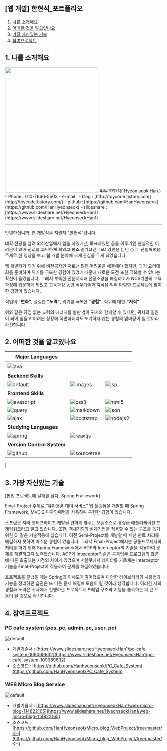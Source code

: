 ## [웹 개발] 한현석_포트폴리오

1. [나를 소개해요](#1-나를-소개해요)
2. [어떠한 것을 알고있나요](#2-어떠한-것을-알고있나요)
3. [가장 자신있는 기술](#3-가장-자신있는-기술)
4. [참여프로젝트](#4-참여프로젝트)

## 1. 나를 소개해요

<img src="https://user-images.githubusercontent.com/38531104/47612761-7f5c4a00-dac4-11e8-94fe-89005e9a65b6.jpg" width="300" height="400">
### 한현석( Hyeon seok Han )
 - Phone : 010-7646-5503
 - e-mail : <gksgustjr727@naver.com>
 - blog : [http://toycode.tistory.com](http://toycode.tistory.com/)
 - github : [https://github.com/HanHyeonseok](https://github.com/HanHyeonseok)
 - slideshare : [https://www.slideshare.net/HyeonseokHan1](https://www.slideshare.net/HyeonseokHan1)  

***

안녕하십니까. 웹 개발직무 지원자 "한현석"입니다.    

대학 전공을 살려 외식산업에서 일을 하였지만, 목표하였던 꿈을 이루기엔 현실적인 어려움이 있어 진로를 고민하게 되었고 평소 즐겨보던 TED 강연을 듣던 중 IT 산업혁명을 주제로 한 영상을 보고 웹 개발 분야에 크게 관심을 두게 되었습니다.  
  
웹 개발자가 되기 위해 비전공자인 저로선 많은 어려움을 해결해야 했지만, 과거 요리대회를 준비하며 위기를 극복한 경험이 있었기 때문에 새로운 도전 또한 극복할 수 있다는 확신이 들었습니다. 그래서 부족한 전문지식과 전공소양을 해결하고자 NCS기반의 교육과정에 입문하게 되었고 교육과정 동안 직무기술과 지식을 익혀 다양한 프로젝트에 참여한 경험이 있습니다.    
  
직업의 **"변화"**, 절실한 **"노력"**, 위기를 극복한 **"경험"**, 직무에 대한 **"지식"**  
  
위와 같은 끊임 없는 노력의 에너지를 발판 삼아 귀사와 함께할 수 있다면, 귀사의 일원이 되어 힘들고 어려운 상황에 직면하더라도 포기하지 않는 경험의 밑바탕이 될 것이라 확신합니다.

## 2. 어떠한 것을 알고있나요

Major Languages|ㅤ|ㅤ
---|---|---
![java](https://user-images.githubusercontent.com/38531104/43716471-2f9d9e38-99bf-11e8-9407-314dfc2f8702.png)|ㅤ|ㅤ
 **Backend Skills**|ㅤ|ㅤ
![default](https://user-images.githubusercontent.com/38531104/43716482-30797e3a-99bf-11e8-997c-055b414d2993.jpg)|![images](https://user-images.githubusercontent.com/38531104/43716470-2f712ff6-99bf-11e8-9bf3-c3466dcb19cf.png)|![jsp](https://user-images.githubusercontent.com/38531104/43717756-7b37473c-99c3-11e8-9a1b-577cd477b3e7.png)
**Frontend Skills**|ㅤ|ㅤ
![javascript](https://user-images.githubusercontent.com/38531104/43716473-2fcb2b32-99bf-11e8-874d-4bdb840d0cf7.png)|![css3](https://user-images.githubusercontent.com/38531104/43716467-2f12a47c-99bf-11e8-8c06-1a3330813716.png)|![html5](https://user-images.githubusercontent.com/38531104/43716469-2f3f6ade-99bf-11e8-95f6-06e31f088e6d.png)
![jquery](https://user-images.githubusercontent.com/38531104/43716475-2ff84130-99bf-11e8-9e85-4471e6f67f72.png)|![markdown](https://user-images.githubusercontent.com/38531104/43716480-30507422-99bf-11e8-8fce-59de7af5c4e5.png)|![json](https://user-images.githubusercontent.com/38531104/45594483-4c5b6c80-b9d6-11e8-9976-5a06da5f25da.png)
![ajax](https://user-images.githubusercontent.com/38531104/45594503-b411b780-b9d6-11e8-97c7-9b8937f04a74.png)|![bootstrap](https://user-images.githubusercontent.com/38531104/45594504-b411b780-b9d6-11e8-8be6-b85fa66d562a.png)|![nodejs2](https://user-images.githubusercontent.com/38531104/43717757-7b5f38a0-99c3-11e8-8b12-82acd6f08848.png)
**Studying Languages**|ㅤ|ㅤ
![spring](https://user-images.githubusercontent.com/38531104/43717758-7b93d416-99c3-11e8-93dd-6f3034f585aa.png)|![reactjs](https://user-images.githubusercontent.com/38531104/45594505-b411b780-b9d6-11e8-801f-dc57a67ecec4.png)
**Version Control System**|ㅤ|ㅤ
![github](https://user-images.githubusercontent.com/38531104/45594449-c17a7200-b9d5-11e8-9f00-842642d315ac.png)|![sourcetree](https://user-images.githubusercontent.com/38531104/45594460-fbe40f00-b9d5-11e8-8dcb-810f9fcaf954.jpg)
|

## 3. 가장 자신있는 기술
[협업 프로젝트에 날개를 달다, Spring Framework]

Final-Project 주제로 “유아용품 대여 서비스” 웹 플랫폼을 개발할 때 Spring Framework, MVC 2 디자인패턴을 사용하여 구현한 경험이 있습니다. 

 스프링은 자바 엔터프라이즈 개발을 편하게 해주는 오픈소스로 경량급 애플리케이션 프레임워크라고 알고 있습니다. 또한, 객체지향의 설계기법을 적용할 수 있는 구조를 돕기 위한 DI 같은 기술적용에 쉽습니다.
 이전 Semi-Project를 개발할 때 세션 만료 처리를 해결하지 못하여 아쉬운 경험이 있습니다. 그래서 Final-Project에서는 공통프로세서의 처리를 하기 위해 Spring Framework에서 AOP와 Interceptor의 기술을 적용하여 문제를 해결하고자 노력했습니다. AOP와 Interceptor기술은 공통업무 프로그램의 흐름에 따른 호출되는 시점의 차이가 있었으며 서블릿에서 데이터를 가로채는 Interceptor기술을 Final-Project에 적용하여 문제를 해결하였습니다.

 프로젝트를 끝냈을 때는 Spring의 이해도가 깊어졌으며 다양한 라이브러리의 사용법과 기능을 정리하던 습관은 또 다른 문제 해결에 도움이 될 것이라 생각합니다. 이러한 저의 경험과 노력은 귀사에서 진행하는 프로젝트의 프레임 구조와 기능을 습득하는 데 큰 도움이 될 것으로 확신합니다.



## 4. 참여프로젝트
 ### PC cafe system (pos_pc, admin_pc, user_pc)
![default](https://user-images.githubusercontent.com/38531104/45594309-82e3b800-b9d3-11e8-9e44-cc17ec627dca.PNG)  
* 개발기술서  : [https://www.slideshare.net/HyeonseokHan1/pc-cafe-system-109069632](https://www.slideshare.net/HyeonseokHan1/pc-cafe-system-109069632)
* 소스코드 : [https://github.com/HanHyeonseok/PC_Cafe_System](https://github.com/HanHyeonseok/PC_Cafe_System)  

 ### WEB Micro Blog Service
![default](https://user-images.githubusercontent.com/38531104/45594297-53cd4680-b9d3-11e8-94ba-7df3e7eb2f25.PNG)  
* 개발기술서  : [https://www.slideshare.net/HyeonseokHan1/web-micro-blog-114822165](https://www.slideshare.net/HyeonseokHan1/web-micro-blog-114822165)
* 소스코드 : [https://github.com/HanHyeonseok/Micro_blog_WebProject/tree/master/KH](https://github.com/HanHyeonseok/Micro_blog_WebProject/tree/master/KH) 
